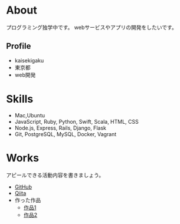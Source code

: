 # About
プログラミング独学中です。
webサービスやアプリの開発をしたいです。

## Profile
- kaisekigaku
- 東京都
- web開発

# Skills
- Mac,Ubuntu
- JavaScript, Ruby, Python, Swift, Scala, HTML, CSS
- Node.js, Express, Rails, Django, Flask
- Git, PostgreSQL, MySQL, Docker, Vagrant


# Works
アピールできる活動内容を書きましょう。
- [GitHub](https://github.com/kaisekigaku)
- [Qiita](QiitaのURL)
- 作った作品
  - [作品1](作品1のURL)
  - [作品2](作品2のURL)
  



